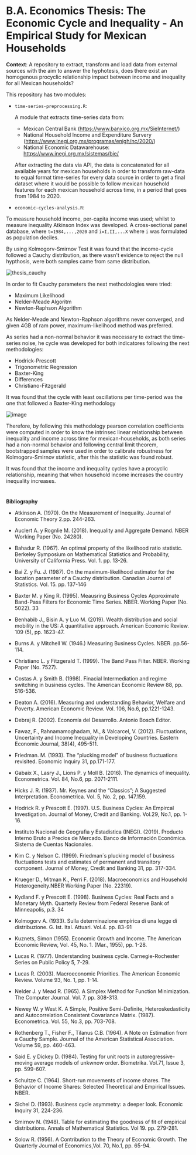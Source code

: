 # B.A. Economics Thesis: The Economic Cycle and Inequality - An Empirical Study for Mexican Households

**Context**: A repository to extract, transform and load data from external sources with the aim to answer the hyphotesis, does there exist an homogenous procyclic relationship impact between income and inequality for all Mexican households? 

This repository has two modules:

* `time-series-preprocessing.R`: 

   A module that extracts time-series data from:
     - Mexican Central Bank (https://www.banxico.org.mx/SieInternet/)
     - National Household Income and Expenditure Survery (https://www.inegi.org.mx/programas/enigh/nc/2020/)
     - National Economic Datawarehouse: https://www.inegi.org.mx/sistemas/bie/
   
   After extracting the data via API, the data is concatenated for all available years for mexican households in order to transform raw-data to equal format time-series
   for every data source in order to get a final dataset where it would be possible to follow mexican household features for each mexican household across time, in a period that goes from 1984 to 2020.  
   
     
* `economic-cycles-analysis.R`:

To measure household income, per-capita income was used; whilst to measure inequality Atkinson Index was developed. 
A cross-sectional panel database, where `t=1984,...,2020` and `i=I,II,...X` where `i` was formulated as population deciles. 

By using Kolmogorv-Smirnov Test it was found that the income-cycle followed a Cauchy distribution, as there wasn't evidence to reject the null hypthosis, were both samples came from same distribution. 

  ![thesis_cauchy](https://user-images.githubusercontent.com/46272782/150695216-4052ed24-627c-4327-aede-9ac2be27ff72.PNG)





In order to fit Cauchy parameters the next methodologies were tried:

* Maximum Likelihood
* Nelder-Meade Algoritm
* Newton-Raphson Algorithm

As Nelder-Meade and Newton-Raphson algorithms never converged, and given 4GB of ram power, maximum-likelihood method was preferred.

As series had a non-normal behavior it was necessary to extract the time-series noise, he cycle was developed for both indicatores following the next methodologies:

* Hodrick-Prescott
* Trigonometric Regression
* Baxter-King
* Differences
* Christiano-Fitzgerald

It was found that the cycle with least oscillations per time-period was the one that followed a Baxter-King methodology

![image](https://user-images.githubusercontent.com/46272782/150695281-1f03db5f-41b8-4b45-af57-c376bd396043.png)


Therefore, by following this methodology pearson correlation coefficients were computed in order to know the intrinsec linear relationship between inequality and income across time for mexican-households, as both series had a non-normal behavior and following central limit theorem, bootstrapped samples were used  in order to calibrate robustness for Kolmogorv-Smirnov statistic, after this the statistic was found robust. 

It was found that the income and inequality cycles have a procyclic relationship, meaning that when household income increases the country inequality increases. 













#

**Bibliography**

   - Atkinson A. (1970). On the Measurement of Inequality. Journal of Economic
   Theory 2.pp. 244-263.

   - Auclert A. y Rognlie M. (2018). Inequality and Aggregate Demand. NBER
   Working Paper (No. 24280).

   - Bahadur R. (1967). An optimal property of the likelihood ratio statistic. Berkeley
   Symposium on Mathematical Statistics and Probability, University of California
   Press. Vol. 1. pp. 13-26.

   - Bai Z. y Fu. J. (1987). On the maximum-likelihood estimator for the location
   parameter of a Cauchy distribution. Canadian Journal of Statistics. Vol. 15. pp.
   137-146

   - Baxter M. y King R. (1995). Meausring Business Cycles Approximate Band-Pass
   Filters for Economic Time Series. NBER. Working Paper (No. 5022).
   33
   - Benhabib J., Bisin A. y Luo M. (2019). Wealth distribution and social mobility in
   the US: A quantitative approach. American Economic Review. 109 (5), pp. 1623-47.

   - Burns A. y Mitchell W. (1946.) Measuring Business Cycles. NBER. pp.56-114.

   - Christiano L. y Fitzgerald T. (1999). The Band Pass Filter. NBER. Working Paper
   (No. 7527).

   - Costas A. y Smith B. (1998). Finacial Intermediation and regime switching in
   business cycles. The American Economic Review 88, pp. 516-536.

   - Deaton A. (2016). Measuring and understanding Behavior, Welfare and Poverty.
   American Economic Review. Vol. 106, No.6, pp.1221-1243.

   - Debraj R. (2002). Economía del Desarrollo. Antonio Bosch Editor.

   - Fawaz, F., Rahnamamoghadam, M., & Valcarcel, V. (2012). Fluctuations,
   Uncertainty and Income Inequality in Developing Countries. Eastern Economic
   Journal, 38(4), 495-511.

   - Friedman. M. (1993). The “plucking model” of business fluctuations revisited.
   Economic Inquiry 31, pp.171-177.

   - Gabaix X., Lasry J., Lions P. y Moll B. (2016). The dynamics of inequality.
   Econometrica. Vol. 84, No.6, pp. 2071-2111.

   - Hicks J. R. (1937). Mr. Keynes and the “Classics”; A Suggested Interpretation.
   Econometrica. Vol. 5, No. 2, pp. 147.159.

   - Hodrick R. y Prescott E. (1997). U.S. Business Cycles: An Empircal Investigation.
   Journal of Money, Credit and Banking. Vol.29, No.1, pp. 1-16.

   - Instituto Nacional de Geografìa y Estadistica (INEGI). (2019). Producto Interno
   Bruto a Precios de Mercado. Banco de Información Económica. Sistema de Cuentas
   Nacionales.

   - Kim C. y Nelson C. (1999). Friedman´s plucking model of business fluctuations
   tests and estimates of permanent and transitory component. Journal of Money,
   Credit and Banking 31, pp. 317-334.

   - Krueger D., Mitman K., Perri F. (2018). Macroeconomics and Household
   Heterogeneity.NBER Working Paper (No. 22319).

   - Kydland F. y Prescott E. (1998). Business Cycles: Real Facts and a Monetary Myth.
   Quarterly Review from Federal Reserve Bank of Minneapolis, p.3.
   34

   - Kolmogorv A. (1933). Sulla determinazione empírica di una legge di distribuzione.
   G. Ist. Ital. Attuari. Vol.4. pp. 83-91

   - Kuznets, Simon (1955). Economic Growth and Income. The American Economic
   Review, Vol. 45, No. 1. (Mar., 1955), pp. 1-28.

   - Lucas R. (1977). Understanding business cycle. Carnegie-Rochester Series on
   Public Policy 5, 7-29.

   - Lucas R. (2003). Macroeconomic Priorities. The American Economic Review.
   Volume 93, No. 1, pp. 1-14.

   - Nelder J. y Mead R. (1965). A Simplex Method for Function Minimization. The
   Computer Journal. Vol. 7. pp. 308-313.

   - Newey W. y West K. A Simple, Positive Semi-Definite, Heteroskedasticity and
   Autocorrelation Consistent Covariance Matrix. (1987). Econometrica. Vol. 55,
   No.3, pp. 703-708.

   - Rothenberg T., Fisher F., Tilanus C.B. (1964). A Note on Estimation from a Cauchy
   Sample. Journal of the American Statistical Association. Volume 59, pp. 460-463.

   - Said E. y Dickey D. (1984). Testing for unit roots in autoregressive-moving average
   models of unkwnow order. Biometrika. Vol.71, Issue 3, pp. 599-607.

   - Schultze C. (1964). Short-run movements of income shares. The Behavior of
   Income Shares: Selected Theoretical and Empirical Issues. NBER.

   - Sichel D. (1993). Business cycle asymmetry: a deeper look. Economic Inquiry 31,
   224-236.

   - Smirnov N. (1948). Table for estimating the goodness of fit of empirical
   distributions. Annals of Mathematical Statistics. Vol 19. pp. 279-281.

   - Solow R. (1956). A Contribution to the Theory of Economic Growth. The Quarterly
   Journal of Economics¸Vol. 70, No.1, pp. 65-94. 

